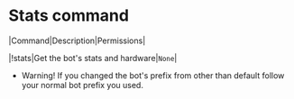 # Stats command

|Command|Description|Permissions|

|!stats|Get the bot's stats and hardware|`None`|

* Warning! If you changed the bot's prefix from other than default follow your normal bot prefix you used.